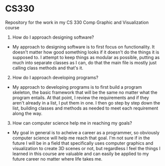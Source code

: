 # CS330
Repository for the work in my CS 330 Comp Graphic and Visualization course

1. How do I approach designing software?
 - My approach to designing software is to first focus on functionality. It doesn't matter how good something looks if it doesn't do the things it is supposed to. I attempt to keep things as modular as possible, putting as much into separate classes as I can, do that the main file is mostly just calling class methods and that's it. 

2. How do I approach developing programs?
 - My approach to developing programs is to first build a program skeleton, the basic framework that will be the same no matter what the program entails. At that point, I review the requirements and if they aren't already in a list, I put them in one. I then go step by step down the list, building classes and methods as needed to meet each requirement along the way.

3. How can computer science help me in reaching my goals?
 - My goal in general is to acheive a career as a programmer, so obviously computer science will help me reach that goal. I'm not sure if in the future I will be in a field that specifically uses computer graphics and visualization to create 3D scenes or not, but regardless I feel the things I learned in this course are valuable and can easily be applied to my future career no matter where life takes me.
